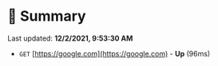 # 📖 Summary
Last updated: **12/2/2021, 9:53:30 AM**

- `GET` [https://google.com](https://google.com) - **Up** (96ms)
